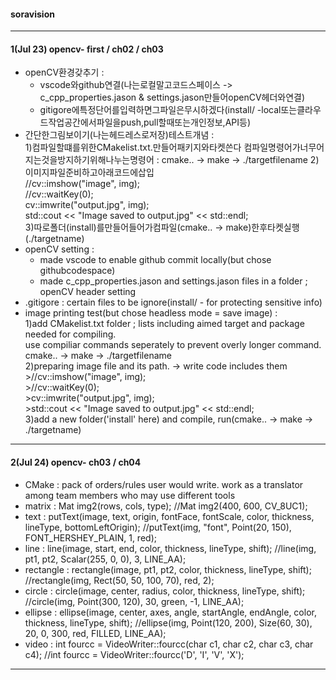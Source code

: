 #### soravision
***
#### 1(Jul 23) opencv- first / ch02 / ch03
  - openCV환경갖추기 : <br>
    - vscode와github연결(나는로컬말고코드스페이스 -> c_cpp_properties.jason & settings.jason만들어openCV헤더와연결) <br>
    - gitigore에특정단어를입력하면그파일은무시하겠다(install/ -local또는클라우드작업공간에서파일을push,pull할때또는개인정보,API등) <br>
- 간단한그림보이기(나는헤드레스로저장)테스트개념 : <br>
    1)컴파일할떄를위한CMakelist.txt.만들어패키지와타켓쓴다 
       컴파일명령어가너무어지는것을방지하기위해나누는명령어 : 
  cmake.. -> make -> ./targetfilename
    2)이미지파일준비하고아래코드에삽입 <br>
       //cv::imshow("image", img); <br>
       //cv::waitKey(0); <br>
       cv::imwrite("output.jpg", img); <br>
       std::cout << "Image saved to output.jpg" << std::endl; <br>
    3)따로폴더(install)를만들어들어가컴파일(cmake.. -> make)한후타켓실행(./targetname) <br>
- openCV setting : <br>
    -  made vscode to enable github commit locally(but chose githubcodespace) <br>
    -  made c_cpp_properties.jason and settings.jason files in a folder ; openCV header setting <br>
- .gitigore : certain files to be ignore(install/ - for protecting sensitive info) <br>
- image printing test(but chose headless mode = save image) : <br>
     1)add CMakelist.txt folder ; lists including aimed target and package needed for compiling. <br>
    use compiliar commands seperately to prevent overly longer command. 
    cmake.. -> make -> ./targetfilename <br>
     2)preparing image file and its path. -> write code includes them <br>
      >//cv::imshow("image", img); <br>
      >//cv::waitKey(0); <br>
      >cv::imwrite("output.jpg", img); <br>
      >std::cout << "Image saved to output.jpg" << std::endl; <br>
     3)add a new folder('install' here) and compile, run(cmake.. -> make -> ./targetname)
 

  
***
#### 2(Jul 24) opencv- ch03 / ch04
- CMake : pack of orders/rules user would write. work as a translator among team members who may use different tools
- matrix : Mat img2(rows, cols, type); //Mat img2(400, 600, CV_8UC1);
- text : putText(image, text, origin, fontFace, fontScale, color, thickness, lineType, bottomLeftOrigin); //putText(img, "font", Point(20, 150), FONT_HERSHEY_PLAIN, 1, red);
- line : line(image, start, end, color, thickness, lineType, shift); //line(img, pt1, pt2, Scalar(255, 0, 0), 3, LINE_AA);
- rectangle : rectangle(image, pt1, pt2, color, thickness, lineType, shift); //rectangle(img, Rect(50, 50, 100, 70), red, 2);
- circle : circle(image, center, radius, color, thickness, lineType, shift); //circle(img, Point(300, 120), 30, green, -1, LINE_AA);
- ellipse : ellipse(image, center, axes, angle, startAngle, endAngle, color, thickness, lineType, shift); //ellipse(img, Point(120, 200), Size(60, 30), 20, 0, 300, red, FILLED, LINE_AA);
- video : int fourcc = VideoWriter::fourcc(char c1, char c2, char c3, char c4); //int fourcc = VideoWriter::fourcc('D', 'I', 'V', 'X');
***



